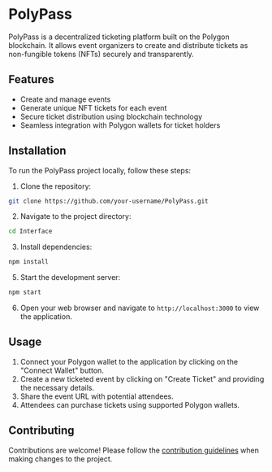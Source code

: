 
# PolyPass

PolyPass is a decentralized ticketing platform built on the Polygon blockchain. It allows event organizers to create and distribute tickets as non-fungible tokens (NFTs) securely and transparently.

## Features

- Create and manage events
- Generate unique NFT tickets for each event
- Secure ticket distribution using blockchain technology
- Seamless integration with Polygon wallets for ticket holders

## Installation

To run the PolyPass project locally, follow these steps:

1. Clone the repository:

```bash
git clone https://github.com/your-username/PolyPass.git
```

2. Navigate to the project directory:

```bash
cd Interface
```

3. Install dependencies:

```bash
npm install
```

5. Start the development server:

```bash
npm start
```

6. Open your web browser and navigate to `http://localhost:3000` to view the application.

## Usage

1. Connect your Polygon wallet to the application by clicking on the "Connect Wallet" button.
2. Create a new ticketed event by clicking on "Create Ticket" and providing the necessary details.
3. Share the event URL with potential attendees.
4. Attendees can purchase tickets using supported Polygon wallets.

## Contributing

Contributions are welcome! Please follow the [contribution guidelines](CONTRIBUTING.md) when making changes to the project.
